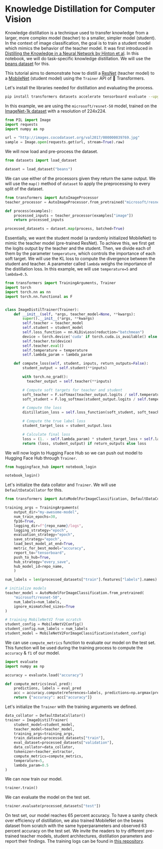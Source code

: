 <!--Copyright 2023 The HuggingFace Team. All rights reserved.

Licensed under the Apache License, Version 2.0 (the "License"); you may not use this file except in compliance with
the License. You may obtain a copy of the License at

http://www.apache.org/licenses/LICENSE-2.0

Unless required by applicable law or agreed to in writing, software distributed under the License is distributed on
an "AS IS" BASIS, WITHOUT WARRANTIES OR CONDITIONS OF ANY KIND, either express or implied. See the License for the
specific language governing permissions and limitations under the License.

⚠️ Note that this file is in Markdown but contain specific syntax for our doc-builder (similar to MDX) that may not be
rendered properly in your Markdown viewer.

-->
# Knowledge Distillation for Computer Vision

Knowledge distillation is a technique used to transfer knowledge from a larger, more complex model (teacher) to a smaller, simpler model (student). In the context of image classification, the goal is to train a student model which mimics the behavior of the teacher model. It was first introduced in [Distilling the Knowledge in a Neural Network by Hinton et al](https://arxiv.org/abs/1503.02531). In this notebook, we will do task-specific knowledge distillation. We will use the [beans dataset](https://huggingface.co/datasets/beans) for this.

This tutorial aims to demonstrate how to distill a [ResNet](https://huggingface.co/microsoft/resnet-50) (teacher model) to a [MobileNet](https://huggingface.co/google/mobilenet_v2_1.4_224) (student model) using the `Trainer` API of 🤗 Transformers. 

Let's install the libraries needed for distillation and evaluating the process. 

```bash
pip install transformers datasets accelerate tensorboard evaluate --upgrade
```

In this example, we are using the `microsoft/resnet-50` model, trained on the [ImageNet-1k dataset](https://huggingface.co/datasets/imagenet-1k) with a resolution of 224x224.

```python
from PIL import Image
import requests
import numpy as np

url = "http://images.cocodataset.org/val2017/000000039769.jpg"
sample = Image.open(requests.get(url, stream=True).raw)
```

We will now load and pre-process the dataset. 

```python
from datasets import load_dataset

dataset = load_dataset("beans")
```

We can use either of the processors given they return the same output. We will use the `map()` method of `dataset` to apply the preprocessing to every split of the dataset.

```python
from transformers import AutoImageProcessor
teacher_processor = AutoImageProcessor.from_pretrained("microsoft/resnet-50")

def process(examples):
    processed_inputs = teacher_processor(examples["image"])
    return processed_inputs

processed_datasets = dataset.map(process, batched=True)
```

Essentially, we want the student model (a randomly initialized MobileNet) to mimic the teacher model (pre-trained ResNet). To achieve this, we first get the logits output by the teacher and the student. Then, we divide each of them by the parameter `temperature`, which controls the importance of each soft target. We will use the KL loss to compute the divergence between the student and teacher. A parameter called `lambda` weighs the importance of the distillation loss. In this example, we will use `temperature=5` and `lambda=0.5`.


```python
from transformers import TrainingArguments, Trainer
import torch
import torch.nn as nn
import torch.nn.functional as F


class ImageDistilTrainer(Trainer):
    def __init__(self, *args, teacher_model=None, **kwargs):
        super().__init__(*args, **kwargs)
        self.teacher = teacher_model
        self.student = student_model
        self.loss_function = nn.KLDivLoss(reduction="batchmean")
        device = torch.device('cuda' if torch.cuda.is_available() else 'cpu')
        self.teacher.to(device)
        self.teacher.eval()
        self.temperature = temperature
        self.lambda_param = lambda_param

    def compute_loss(self, student, inputs, return_outputs=False):
        student_output = self.student(**inputs)

        with torch.no_grad():
          teacher_output = self.teacher(**inputs)

        # Compute soft targets for teacher and student
        soft_teacher = F.softmax(teacher_output.logits / self.temperature, dim=-1)
        soft_student = F.log_softmax(student_output.logits / self.temperature, dim=-1)

        # Compute the loss
        distillation_loss = self.loss_function(soft_student, soft_teacher) * (self.temperature ** 2)

        # Compute the true label loss
        student_target_loss = student_output.loss

        # Calculate final loss
        loss = (1. - self.lambda_param) * student_target_loss + self.lambda_param * distillation_loss
        return (loss, student_output) if return_outputs else loss
```

We will now login to Hugging Face Hub so we can push out model to Hugging Face Hub through `Trainer`. 

```python
from huggingface_hub import notebook_login

notebook_login()
```

Let's initialize the data collator and `Trainer`. We will use `DefaultDataCollator` for this. 

```python
from transformers import AutoModelForImageClassification, DefaultDataCollator, MobileNetV2Config, MobileNetV2ForImageClassification

training_args = TrainingArguments(
    output_dir="my-awesome-model",
    num_train_epochs=30,
    fp16=True,
    logging_dir=f"{repo_name}/logs",
    logging_strategy="epoch",
    evaluation_strategy="epoch",
    save_strategy="epoch",
    load_best_model_at_end=True,
    metric_for_best_model="accuracy",
    report_to="tensorboard",
    push_to_hub=True,
    hub_strategy="every_save",
    hub_model_id=repo_name,
    )

num_labels = len(processed_datasets["train"].features["labels"].names)

# initialize models
teacher_model = AutoModelForImageClassification.from_pretrained(
    "microsoft/resnet-50",
    num_labels=num_labels,
    ignore_mismatched_sizes=True
)

# training MobileNetV2 from scratch
student_config = MobileNetV2Config()
student_config.num_labels = num_labels
student_model = MobileNetV2ForImageClassification(student_config)
```

We can use `compute_metrics` function to evaluate our model on the test set. This function will be used during the training process to compute the `accuracy` & `f1` of our model.

```python
import evaluate
import numpy as np

accuracy = evaluate.load("accuracy")

def compute_metrics(eval_pred):
    predictions, labels = eval_pred
    acc = accuracy.compute(references=labels, predictions=np.argmax(predictions, axis=1))
    return {"accuracy": acc["accuracy"]}
```

Let's initialize the `Trainer` with the training arguments we defined. 

```python
data_collator = DefaultDataCollator()
trainer = ImageDistilTrainer(
    student_model=student_model,
    teacher_model=teacher_model,
    training_args=training_args,
    train_dataset=processed_datasets["train"],
    eval_dataset=processed_datasets["validation"],
    data_collator=data_collator,
    tokenizer=teacher_extractor,
    compute_metrics=compute_metrics,
    temperature=5,
    lambda_param=0.5
)
```

We can now train our model.

```python
trainer.train()
```

We can evaluate the model on the test set.

```python
trainer.evaluate(processed_datasets["test"])
```

On test set, our model reaches 65 percent accuracy. To have a sanity check over efficiency of distillation, we also trained MobileNet on the beans dataset from scratch with the same hyperparameters and observed 63 percent accuracy on the test set. We invite the readers to try different pre-trained teacher models, student architectures, distillation parameters and report their findings. The training logs can be found in [this repository](https://huggingface.co/merve/resnet-mobilenet-beans).
